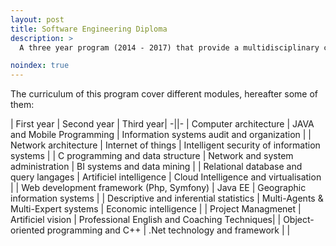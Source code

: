 ```yaml
---
layout: post
title: Software Engineering Diploma
description: >
  A three year program (2014 - 2017) that provide a multidisciplinary content required by today's software engineer 

noindex: true
---
```


The curriculum of this program cover different modules, hereafter some of them:


| First year | Second year | Third year|
-||-
| Computer architecture                     | JAVA and Mobile Programming         | Information systems audit and organization  |
| Network architecture                      | Internet of things                  | Intelligent security of information systems |
| C programming and data structure          | Network and system administration   | BI systems and data mining                  |
| Relational database and query langages    | Artificiel intelligence             | Cloud Intelligence and virtualisation       |
| Web development framework (Php, Symfony)  | Java EE                             | Geographic information systems              |
| Descriptive and inferential statistics    | Multi-Agents & Multi-Expert systems | Economic intelligence                       |
| Project Managmenet                        | Artificiel vision                   | Professional English and Coaching Techniques|
| Object-oriented programming and C++       | .Net technology and framework       | |